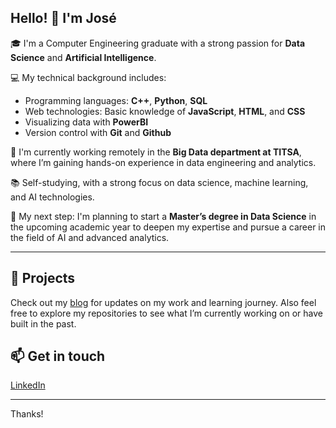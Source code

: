 ## Hello! 👋 I'm José

🎓 I'm a Computer Engineering graduate with a strong passion for **Data Science** and **Artificial Intelligence**.

💻 My technical background includes:
- Programming languages: **C++**, **Python**, **SQL**
- Web technologies: Basic knowledge of **JavaScript**, **HTML**, and **CSS**
- Visualizing data with **PowerBI**
- Version control with **Git** and **Github**

🚀 I'm currently working remotely in the **Big Data department at TITSA**, where I’m gaining hands-on experience in data engineering and analytics.

📚 Self-studying, with a strong focus on data science, machine learning, and AI technologies.

🎯 My next step: I'm planning to start a **Master’s degree in Data Science** in the upcoming academic year to deepen my expertise and pursue a career in the field of AI and advanced analytics.

---

## 📂 Projects
Check out my [blog](https://joseantonio002.github.io/) for updates on my work and learning journey.
Also feel free to explore my repositories to see what I’m currently working on or have built in the past. 

## 📫 Get in touch
[LinkedIn](https://www.linkedin.com/in/jos%C3%A9-antonio-ant%C3%BAnez-b1460a30a/) 

---

Thanks!
<!--
**joseantonio002/joseantonio002** is a ✨ _special_ ✨ repository because its `README.md` (this file) appears on your GitHub profile.

Here are some ideas to get you started:

- 🔭 I’m currently working on ...
- 🌱 I’m currently learning ...
- 👯 I’m looking to collaborate on ...
- 🤔 I’m looking for help with ...
- 💬 Ask me about ...
- 📫 How to reach me: ...
- 😄 Pronouns: ...
- ⚡ Fun fact: ...
-->
